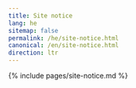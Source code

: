 ```yaml
---
title: Site notice
lang: he
sitemap: false
permalink: /he/site-notice.html
canonical: /en/site-notice.html
direction: ltr
---
```


{% include pages/site-notice.md %}
